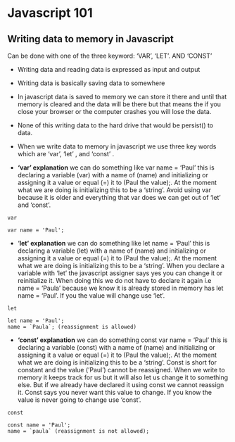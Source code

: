 # Javascript 101
## Writing data to memory in Javascript 

Can be done with one of the three keyword: ‘VAR’, ‘LET’. AND ‘CONST’

- Writing data and reading data is expressed as input and output
- Writing data is basically saving data to somewhere
- In javascript data is saved to memory we can store it there and until that memory is cleared and the data will be there but that means the if you close your browser or the computer crashes you will lose the data.
- None of this writing data to the hard drive that would be persist() to data.
- When we write data to memory in javascript we use three key words which are  ‘var’, ‘let’ , and ‘const’ .

- **‘var’ explanation** we can do something like var name = ‘Paul’ this is declaring a variable (var) with a name of (name) and initializing or assigning it a value or equal (=) it to (Paul the value);. At the moment what we are doing is initializing this to be a ‘string’. Avoid using var because it is older and everything that var does we can get out of ‘let’ and ‘const’.

`var`
```
var name = 'Paul';
```


- ‘**let’ explanation**  we can do something like let name = ‘Paul’ this is declaring a variable (let) with a name of (name) and initializing or assigning it a value or equal (=) it to (Paul the value);. At the moment what we are doing is initializing this to be a ‘string’. When you declare a variable with ‘let’ the javascript assigner says yes you can change it or reinitialize it. When doing this we do not have to declare it again i.e name = ‘Paula’ because we know it is already stored in memory has let name = ‘Paul’. If you the value will change use ‘let’.

`let`
```
let name = 'Paul';
name = `Paula`; (reassignment is allowed)
```


- **‘const’ explanation**  we can do something const var name = ‘Paul’ this is declaring a variable (const) with a name of (name) and initializing or assigning it a value or equal (=) it to (Paul the value);. At the moment what we are doing is initializing this to be a ‘string’. Const is short for constant and the value (’Paul’) cannot be reassigned. When we write to memory it keeps track for us but it will also let us change it to something else. But if we already have declared it using const we cannot reassign it. Const says you never want this value to change. If you know the value is never going to change use ‘const’.

`const`
```
const name = 'Paul';
name = `paula` (reassignment is not allowed);
```
